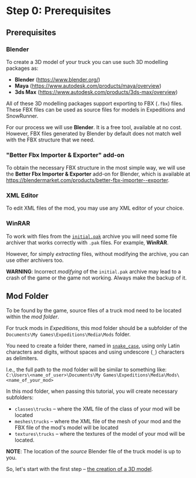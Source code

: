 # Step 0: Prerequisites

## Prerequisites

### Blender
To create a 3D model of your truck you can use such 3D modelling packages as:

-   **Blender** (<https://www.blender.org/>)
-   **Maya** (<https://www.autodesk.com/products/maya/overview>)
-   **3ds Max** (<https://www.autodesk.com/products/3ds-max/overview>)

All of these 3D modelling packages support exporting to FBX (`.fbx`) files. These FBX files can be used as source files for models in Expeditions and SnowRunner.

For our process we will use **Blender**. It is a free tool, available at no cost. However, FBX files generated by Blender by default does not match well with the FBX structure that we need. 

### "Better Fbx Importer & Exporter" add-on
To obtain the necessary FBX structure in the most simple way, we will use the **Better Fbx Importer & Exporter** add-on for Blender, which is available at <https://blendermarket.com/products/better-fbx-importer--exporter>.

### XML Editor
To edit XML files of the mod, you may use any XML editor of your choice.

### WinRAR
To work with files from the [`initial.pak`][initial_pak] archive you will need some file archiver that works correctly with `.pak` files. For example, **WinRAR**. 

However, for simply *extracting* files, without modifying the archive, you can use other archivers too.

**WARNING**: Incorrect *modifying* of the `initial.pak` archive may lead to a crash of the game or the game not working. Always make the backup of it. 

## Mod Folder
To be found by the game, source files of a truck mod need to be located within the *mod folder*.

For truck mods in *Expeditions*, this mod folder should be a subfolder of the `Documents\My Games\Expeditions\Media\Mods` folder. 

You need to create a folder there, named in [`snake_case`][snake_case], using only Latin characters and digits, without spaces and using undescore (`_`) characters as delimiters.  

I.e., the full path to the mod folder will be similar to something like:  
`C:\Users\<name_of_user>\Documents\My Games\Expeditions\Media\Mods\<name_of_your_mod>`

In this mod folder, when passing this tutorial, you will create necessary subfolders: 

-   `classes\trucks` – where the XML file of the class of your mod will be located
-   `meshes\trucks` – where the XML file of the mesh of your mod and the FBX file of the mod's model will be located
-   `textures\trucks` – where the textures of the model of your mod will be located.

**NOTE**: The location of the *source* Blender file of the truck model is up to you.

So, let's start with the first step – [the creation of a 3D model](./step_1_creating_3d_model.md).


[snake_case]: https://en.wikipedia.org/wiki/Snake_case
[initial_pak]: ./../../../map_modding/getting_started/file_paths_and_naming/file_paths.md#source-of-info-initialpak-archive